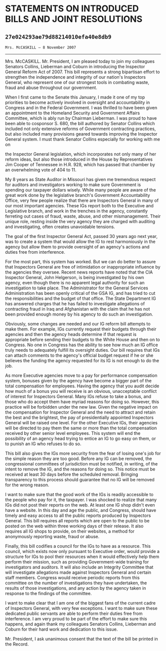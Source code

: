 # STATEMENTS ON INTRODUCED BILLS AND JOINT RESOLUTIONS
## `27e024293ae79d88214010efa40e8db9`
`Mrs. McCASKILL — 8 November 2007`

---


Mrs. McCASKILL. Mr. President, I am pleased today to join my 
colleagues Senators Collins, Lieberman and Coburn in introducing the 
Inspector General Reform Act of 2007. This bill represents a strong 
bipartisan effort to strengthen the independence and integrity of our 
nation's Inspectors General, who represent one of our strongest tools 
in combating waste, fraud and abuse throughout our government.

When I first came to the Senate this January, I made it one of my top 
priorities to become actively involved in oversight and accountability 
in Congress and in the Federal Government. I was thrilled to have been 
given an appointment to the Homeland Security and Government Affairs 
Committee, which is ably run by Chairman Lieberman. I was proud to have 
been able to cosponsor S. 680, the bill authored by Senator Collins 
which included not only extensive reforms of Government contracting 
practices, but also included many provisions geared towards improving 
the Inspector General system. I must thank Senator Collins especially 
for working with me on


the Inspector General legislation, which incorporates not only many of 
her reform ideas, but also those introduced in the House by 
Representatives Jim Cooper of Tennessee in H.R. 928, which has passed 
that chamber by an overwhelming vote of 404 to 11.

My 8 years as State Auditor in Missouri has given me tremendous 
respect for auditors and investigators working to make sure Government 
is spending our taxpayer dollars wisely. While many people are aware of 
the great work done by the legislative branch's Government 
Accountability Office, very few people realize that there are 
Inspectors General in many of our most important agencies. These IGs 
report both to the Executive and Legislative branch, and work in the 
trenches in the agency, constantly ferreting out cases of fraud, waste, 
abuse, and other mismanagement. Their unique role, resting inside the 
very agency they are charged with auditing and investigating, often 
creates unavoidable tensions.

The goal of the first Inspector General Act, passed 30 years ago next 
year, was to create a system that would allow the IG to rest 
harmoniously in the agency but allow them to provide oversight of an 
agency's actions and duties free from interference.

For the most part, this system has worked. But we can do better to 
assure that Inspectors General are free of intimidation or 
inappropriate influence by the agencies they oversee. Recent news 
reports have noted that the CIA Inspector General, John Helgerson, is 
being investigated by his own agency, even though there is no apparent 
legal authority for such an investigation to take place. The 
Administrator for the General Services Administration has been openly 
critical of the GSA IG, and has tried to cut the responsibilities and 
the budget of that office. The State Department IG has answered charges 
that he has failed to investigate allegations of contracting fraud in 
Iraq and Afghanistan with the claim that he has not been provided 
enough money by his agency to do such an investigation.

Obviously, some changes are needed and our IG reform bill attempts to 
make them. For example, IGs currently request their budgets through 
their agencies and then the agency heads determine if that request is 
appropriate before sending their budgets to the White House and then on 
to Congress. No one in Congress has the ability to see how much an IG 
office truly needs to adequately fulfill its oversight duties. Our bill 
requires that IGs can attach comments to the agency's official budget 
request if he or she believes the funding the agency requested for its 
IG is not enough to do the job.

As more Executive agencies move to a pay for performance compensation 
system, bonuses given by the agency have become a bigger part of the 
total compensation for employees. Having the agency that you audit 
decide how much of a bonus you will receive is an obvious, unacceptable 
conflict of interest for Inspectors General. Many IGs refuse to take a 
bonus, and those who do accept them have myriad reasons for doing so. 
However, this practice will be forbidden under the new law. Given the 
negative impact on the compensation for Inspector General and the need 
to attract and retain the best and the brightest, the pay of 
presidentially appointed Inspectors General will be raised one level. 
For the other Executive IGs, their agencies will be directed to pay 
them the same or more than the total compensation received by other 
senior level employees. This system will end the possibility of an 
agency head trying to entice an IG to go easy on them, or to punish an 
IG who refuses to do so.

This bill also gives the IGs more security from the fear of losing 
one's job for the simple reason they are too good. Before any IG can be 
removed, the congressional committees of jurisdiction must be notified, 
in writing, of the intent to remove the IG, and the reasons for doing 
so. This notice must be received at least 30 days before the scheduled 
removal. Bringing transparency to this process should guarantee that no 
IG will be removed for the wrong reason.

I want to make sure that the good work of the IGs is readily 
accessible to the people who pay for it, the taxpayer. I was shocked to 
realize that many IGs did not post their reports on the web. At least 
one IG shop didn't even have a website. In this day and age the public, 
and Congress, should have timely and easy access to all the public 
reports produced by Inspectors General. This bill requires all reports 
which are open to the public to be posted on the web within three 
working days of their release. It also requires all IG shops to 
provide, on their websites, a method for anonymously reporting waste, 
fraud or abuse.

Finally, this bill codifies a council for the IGs to have as a 
resource. This council, which exists now only pursuant to Executive 
order, would provide a structure for IGs to pool their resources when 
it would effectively help them perform their mission, such as providing 
Government-wide training for investigators and auditors. It will also 
include an Integrity Committee that will investigate allegations made 
against Inspectors General and certain staff members. Congress would 
receive periodic reports from this committee on the number of 
investigations they have undertaken, the results of those 
investigations, and any action by the agency taken in response to the 
findings of the committee.

I want to make clear that I am one of the biggest fans of the current 
cadre of Inspectors General, with very few exceptions. I want to make 
sure these dedicated public servants are able to perform their duties 
free from interference. I am very proud to be part of the effort to 
make sure this happens, and again thank my colleagues Senators Collins, 
Lieberman and Coburn for their hard work and dedication to this issue.

Mr. President, I ask unanimous consent that the text of the bill be 
printed in the Record.